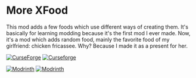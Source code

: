 # More XFood
This mod adds a few foods which use different ways of creating them. It's basically for learning modding because it's
the first mod I ever made. Now, it's a mod which adds random food, mainly the favorite food of my girlfriend: chicken
fricassee. Why? Because I made it as a present for her.

[![CurseForge](https://cf.way2muchnoise.eu/full_283021_downloads.svg)](https://www.curseforge.com/minecraft/mc-mods/morexfood)
[![Curseforge](https://cf.way2muchnoise.eu/versions/For%20MC_283021_all.svg)](https://www.curseforge.com/minecraft/mc-mods/morexfood)

[![Modrinth](https://img.shields.io/modrinth/game-versions/VAmcSKsD?color=00AF5C&label=modrinth&logo=modrinth)](https://modrinth.com/mod/morexfood)
[![Modrinth](https://img.shields.io/modrinth/dt/VAmcSKsD?color=00AF5C&logo=modrinth)](https://modrinth.com/mod/morexfood)